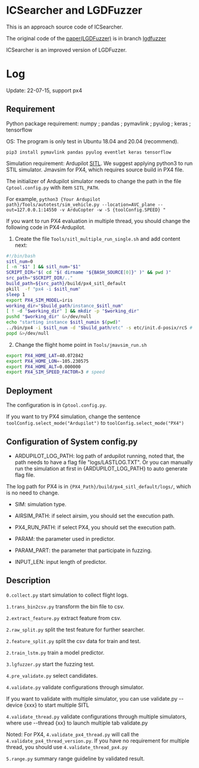 # ICSearcher and LGDFuzzer
This is an approach source code of ICSearcher.

The original code of the [paper(LGDFuzzer)](https://dl.acm.org/doi/10.1145/3510003.3510084) is in branch [lgdfuzzer](https://github.com/BlackJocker1995/uavga/tree/lgdfuzzer)

ICSearcher is an improved version of LGDFuzzer.

# Log
Update: 22-07-15, support px4

## Requirement
Python package requirement: numpy ; pandas ; pymavlink ; pyulog ; keras ; tensorflow

OS: The program is only test in Ubuntu 18.04 and 20.04 (recommend).

`
pip3 install pymavlink pandas pyulog eventlet keras tensorflow
`


Simulation requirement: Ardupilot [SITL](https://github.com/ArduPilot/ardupilot). We suggest applying python3 to run STIL simulator.
Jmavsim for PX4, which requires source build in PX4 file.

The initializer of Ardupilot simulator needs to change the path in the file `Cptool.config.py` with item
`SITL_PATH`.

For example,
`
python3 {Your Ardupilot path}/Tools/autotest/sim_vehicle.py --location=AVC_plane --out=127.0.0.1:14550 -v ArduCopter -w -S {toolConfig.SPEED} "
`

If you want to run PX4 evaluation in multiple thread, you should change the following code in PX4-Ardupilot.

1. Create the file `Tools/sitl_multiple_run_single.sh` and add content next:

```bash
#!/bin/bash
sitl_num=0
[ -n "$1" ] && sitl_num="$1"
SCRIPT_DIR="$( cd "$( dirname "${BASH_SOURCE[0]}" )" && pwd )"
src_path="$SCRIPT_DIR/.."
build_path=${src_path}/build/px4_sitl_default
pkill  -f "px4 -i $sitl_num"
sleep 1
export PX4_SIM_MODEL=iris
working_dir="$build_path/instance_$sitl_num"
[ ! -d "$working_dir" ] && mkdir -p "$working_dir"
pushd "$working_dir" &>/dev/null
echo "starting instance $sitl_numin $(pwd)"
../bin/px4 -i $sitl_num -d "$build_path/etc" -s etc/init.d-posix/rcS # >out.log 2>err.log &
popd &>/dev/null
```
2. Change the flight home point in `Tools/jmavsim_run.sh`

```bash
export PX4_HOME_LAT=40.072842
export PX4_HOME_LON=-105.230575
export PX4_HOME_ALT=0.000000
export PX4_SIM_SPEED_FACTOR=3 # speed
```

## Deployment
The configuration is in `Cptool.config.py`.

If you want to try PX4 simulation, change the sentence `toolConfig.select_mode("Ardupilot")` to `toolConfig.select_mode("PX4")`

## Configuration of System config.py
* ARDUPILOT_LOG_PATH: log path of ardupilot running, noted that, the path needs to have a flag file "logs/LASTLOG.TXT".
Or you can manually run the simulation at first in {ARDUPILOT_LOG_PATH} to auto generate flag file. 

The log path for PX4 is in `{PX4_Path}/build/px4_sitl_default/logs/`, which is no need to change.

* SIM: simulation type.

* AIRSIM_PATH: if select airsim, you should set the execution path.

* PX4_RUN_PATH: if select PX4, you should set the execution path.

* PARAM: the parameter used in predictor.

* PARAM_PART: the parameter that participate in fuzzing.

* INPUT_LEN: input length of predictor.


## Description

`0.collect.py` start simulation to collect flight logs.

`1.trans_bin2csv.py` transform the bin file to csv.

`2.extract_feature.py` extract feature from csv.

`2.raw_split.py` split the test feature for further searcher.

`2.feature_split.py` split the csv data for train and test.

`2.train_lstm.py` train a model predictor.

`3.lgfuzzer.py` start the fuzzing test.

`4.pre_validate.py` select candidates.

`4.validate.py` validate configurations through simulator.

If you want to validate with multiple simulator, you can use validate.py -- device {xxx} to start multiple SITL

`4.validate_thread.py` validate configurations through multiple simulators, where use --thread {xx} to launch multiple tab validate.py

Noted: For PX4,  `4.validate_px4_thread.py` will call the `4.validate_px4_thread_version.py`.
If you have no requirement for multiple thread, you should use `4.validate_thread_px4.py`


`5.range.py` summary range guideline by validated result.
